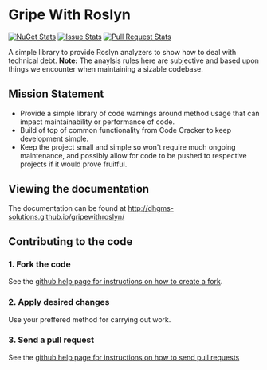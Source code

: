 # Gripe With Roslyn

[![NuGet Stats](https://img.shields.io/nuget/dt/dhgms.gripewithroslyn.analyzer.svg)](https://www.nuget.org/packages/dhgms.gripewithroslyn.analyzer/) [![Issue Stats](http://www.issuestats.com/github/dhgms-solutions/gripewithroslyn/badge/issue?style=flat)](http://www.issuestats.com/github/dhgms-solutions/gripewithroslyn) [![Pull Request Stats](http://www.issuestats.com/github/dhgms-solutions/gripewithroslyn/badge/pr?style=flat)](http://www.issuestats.com/github/dhgms-solutions/gripewithroslyn) 


A simple library to provide Roslyn analyzers to show how to deal with technical debt. **Note:** The anaylsis rules here are subjective and based upon things we encounter when maintaining a sizable codebase.

## Mission Statement
* Provide a simple library of code warnings around method usage that can impact maintainability or performance of code.
* Build of top of common functionality from Code Cracker to keep development simple.
* Keep the project small and simple so won't require much ongoing maintenance, and possibly allow for code to be pushed to respective projects if it would prove fruitful.

## Viewing the documentation

The documentation can be found at http://dhgms-solutions.github.io/gripewithroslyn/

## Contributing to the code

### 1\. Fork the code

See the [github help page for instructions on how to create a fork](http://help.github.com/fork-a-repo/).

### 2\. Apply desired changes

Use your preffered method for carrying out work.

### 3\. Send a pull request

See the [github help page for instructions on how to send pull requests](http://help.github.com/send-pull-requests/)
